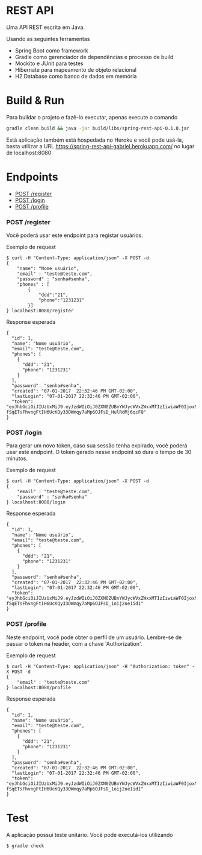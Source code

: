 # REST API
Uma API REST escrita em Java.

Usando as seguintes ferramentas
* Spring Boot como framework
* Gradle como gerenciador de dependências e processo de build
* Mockito e JUnit para testes
* Hibernate para mapeamento de objeto relacional
* H2 Database como banco de dados em memória

# Build & Run
Para buildar o projeto e fazê-lo executar, apenas execute o comando
```sh
gradle clean build && java -jar build/libs/spring-rest-api-0.1.0.jar
```

Está aplicação também está hospedada no Heroku e você pode usá-la, basta utilizar a URL https://spring-rest-api-gabriel.herokuapp.com/ no lugar de localhost:8080

# Endpoints
- [POST /register](#register)
- [POST /login](#login)
- [POST /profile](#profile)

### POST /register

Você poderá usar este endpoint para registar usuários.

Exemplo de request
```
$ curl -H "Content-Type: application/json" -X POST -d
{
	"name": "Nome usuário",
	"email" : "teste@teste.com",
	"password" : "senha#senha",
	"phones" : [
		{
			"ddd":"21",
			"phone":"1231231"
		}]
} localhost:8080/register
```

Response esperada
```
{
  "id": 1,
  "name": "Nome usuário",
  "email": "teste@teste.com",
  "phones": [
    {
      "ddd": "21",
      "phone": "1231231"
    }
  ],
  "password": "senha#senha",
  "created": "07-01-2017  22:32:46 PM GMT-02:00",
  "lastLogin": "07-01-2017 22:32:46 PM GMT-02:00",
  "token": "eyJhbGciOiJIUzUxMiJ9.eyJzdWIiOiJ0ZXN0ZUBnYWJycWVxZWxxMTIzIiwiaWF0IjoxNDgzODM1NTY2LCJleHAiOjE0ODM4MzU2MjZ9._pDPBXSvtdq4tBISWgBFcj9Bp8mePNoKqt-fSqETsFhvngFtIH6UcKQy33DWmqy7aMp6OJFsD_HulRdMj6qcFQ"
}
```

### POST /login

Para gerar um novo token, caso sua sessão tenha expirado, você poderá usar este endpoint. O token gerado nesse endpoint só dura o tempo de 30 minutos.

Exemplo de request
```
$ curl -H "Content-Type: application/json" -X POST -d
{
	"email" : "teste@teste.com",
	"password" : "senha#senha"
} localhost:8080/login
```

Response esperada
```
{
  "id": 1,
  "name": "Nome usuário",
  "email": "teste@teste.com",
  "phones": [
    {
      "ddd": "21",
      "phone": "1231231"
    }
  ],
  "password": "senha#senha",
  "created": "07-01-2017  22:32:46 PM GMT-02:00",
  "lastLogin": "07-01-2017 22:32:46 PM GMT-02:00",
  "token": "eyJhbGciOiJIUzUxMiJ9.eyJzdWIiOiJ0ZXN0ZUBnYWJycWVxZWxxMTIzIiwiaWF0IjoxNDgzODM1NTY2LCJleHAiOjE0ODM4MzU2MjZ9._pDPBXSvtdq4tBISWgBFcj9Bp8mePNoKqt-fSqETsFhvngFtIH6UcKQy33DWmqy7aMp6OJFsD_1oij2oe1id1"
}
```

### POST /profile

Neste endpoint, você pode obter o perfil de um usuário. Lembre-se de passar o token na header, com a chave 'Authorization'.

Exemplo de request
```
$ curl -H "Content-Type: application/json" -H "Authorization: token" -X POST -d
{
	"email" : "teste@teste.com"
} localhost:8080/profile
```

Response esperada
```
{
  "id": 1,
  "name": "Nome usuário",
  "email": "teste@teste.com",
  "phones": [
    {
      "ddd": "21",
      "phone": "1231231"
    }
  ],
  "password": "senha#senha",
  "created": "07-01-2017  22:32:46 PM GMT-02:00",
  "lastLogin": "07-01-2017 22:32:46 PM GMT-02:00",
  "token": "eyJhbGciOiJIUzUxMiJ9.eyJzdWIiOiJ0ZXN0ZUBnYWJycWVxZWxxMTIzIiwiaWF0IjoxNDgzODM1NTY2LCJleHAiOjE0ODM4MzU2MjZ9._pDPBXSvtdq4tBISWgBFcj9Bp8mePNoKqt-fSqETsFhvngFtIH6UcKQy33DWmqy7aMp6OJFsD_1oij2oe1id1"
}
```

# Test
A aplicação possui teste unitário. Você pode executá-los utilizando

```
$ gradle check
```
